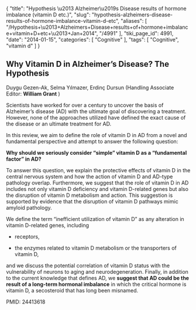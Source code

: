{
    "title": "Hypothesis \u2013 Alzheimer\u2019s Disease results of hormone imbalance (vitamin D etc.)",
    "slug": "hypothesis-alzheimers-disease-results-of-hormone-imbalance-vitamin-d-etc",
    "aliases": [
        "/Hypothesis+\u2013+Alzheimers+Disease+results+of+hormone+imbalance+vitamin+D+etc+\u2013+Jan+2014",
        "/4991"
    ],
    "tiki_page_id": 4991,
    "date": "2014-01-15",
    "categories": [
        "Cognitive"
    ],
    "tags": [
        "Cognitive",
        "vitamin d"
    ]
}


## Why Vitamin D in Alzheimer’s Disease? The Hypothesis

Duygu Gezen-Ak, Selma Yılmazer, Erdinç Dursun (Handling Associate Editor:  **William Grant** )

Scientists have worked for over a century to uncover the basis of Alzheimer’s disease (AD) with the ultimate goal of discovering a treatment. However, none of the approaches utilized have defined the exact cause of the disease or an ultimate treatment for AD. 

In this review, we aim to define the role of vitamin D in AD from a novel and fundamental perspective and attempt to answer the following question: 

 **Why should we seriously consider “simple” vitamin D as a “fundamental factor” in AD?** 

To answer this question, we explain the protective effects of vitamin D in the central nervous system and how the action of vitamin D and AD-type pathology overlap. Furthermore, we suggest that the role of vitamin D in AD includes not only vitamin D deficiency and vitamin D-related genes but also the disruption of vitamin D metabolism and action. This suggestion is supported by evidence that the disruption of vitamin D pathways mimic amyloid pathology. 

We define the term “inefficient utilization of vitamin D” as any alteration in vitamin D-related genes, including 

* receptors, 

* the enzymes related to vitamin D metabolism or the transporters of vitamin D, 

and we discuss the potential correlation of vitamin D status with the vulnerability of neurons to aging and neurodegeneration. Finally, in addition to the current knowledge that defines AD, we  **suggest that AD could be the result of a long-term hormonal imbalance**  in which the critical hormone is vitamin D, a secosteroid that has long been misnamed.

PMID:     24413618